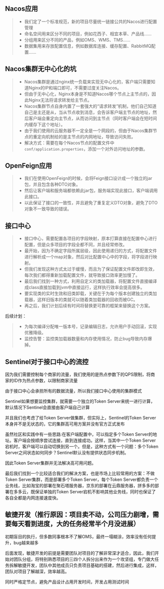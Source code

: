 ## Nacos应用

> - 我们定了一个标准规范，新的项目尽量统一链接公共的Nacos进行配置管理
> - 命名空间用来区分不同的项目，例如花西子、相宜本草、产品线......
> - 分组用来区分不同的产品，例如OMS、WMS、TMS......
> - 数据集用来存放配置信息，例如数据库连接、缓存配置、RabbitMQ配置......

## Nacos集群无中心化的坑

> - Nacos集群是通过nginx统一负载来实现无中心化的，客户端只需要知道Nginx的IP和端口即可，不需要过度关注Nacos。
> - 但由于无中心化，Nginx本身是不知道Nacos哪个节点上主节点的，因此Nginx无法将请求转发给主节点。
> - Nacos集群节点自身内置了一套强大的“请求转发”机制，他们自己知道自己是主还是从，当从节点收到消息，会告诉客户端主节点的地址，然后客户端会重定向主节点，从而访问到主节点（同时客户端会在短时间内缓存下这个地址）。
> - 由于我们使用的云服务器不一定全是一个网段的，但由于Nacos集群节点的重定向机制给的是主节点的内网地址，导致访问失败。
> - 解决方式：需要在每个Nacos节点的配置文件中`conf/application.properties`，添加一个对外访问地址的参数。

## OpenFeign应用

> - 我们在使用OpenFeign的时候，会将Feign接口设计成一个独立的jar包，并且包含各种DTO对象。
> - 然后让客户端和服务端都依赖此jar包，服务端实现此接口，客户端调用此接口。
> - 以此保证了接口的一致性，并且避免了重复定义DTO对象，避免了DTO对象不一致导致的错误。

## 接口中心

> - 接口中心，需要配置各项目的字段映射，原本打算直接在配置中心进行配置，但是众多项目的字段全都不同，并且经常修改。
> - 最开始，因为不确定字段所属层级，因此使用递归的方式，将配置文件进行解析成一个map对象，然后对比配置中心中的字段，将字段进行映射。
> - 但我们发现这种方式太过于缓慢，而且为了保证配置文件即改即生效，每次我们都得重新加载配置文件，就导致接口效率更加慢了。
> - 最后我们找到一种方式，利用自定义的类加载器，将配置文件直接编译成class直接加载到jvm中直接运行，这样执行效率会提高很多。
> - 要实现类的实时生效和旧类卸载，关键在于为每个版本创建独立的类加载器，这样旧版本的类就可以随着类加载器的回收而被GC。
> - 再之后，我们计划后续有时间将替换更可靠的框架来替换这个方案。

后续计划：

> - 为每次编译分配唯一版本号，记录编辑日志，允许用户手动回滚，实现优雅降级。
> - 监控告警：监控类加载器数量和内存使用情况，防止bug导致内存爆掉。


## Sentinel对于接口中心的流控

因为我们需要控制每个商家的流量，我们使用的是热点参数下的QPS限制，将商家的ID作为热点参数，以限制商家流量

由于接口中心会承担所有的数据流量，所以我们接口中心使用的集群模式

Sentinel如果想要监控集群，就需要一个独立的Token Server来统一进行计算，默认情况下Sentinel会直接由客户端自己计算

并且我们也考虑了给Token Server做集群，但实际上，Sentinel的Token Server本身并不是无状态的，它的集群高可用方案并没有官方正式发布

虽然社区和实践中有一些思路:在客户端配置中，可以指定多个Token Server的地址。客户端会按顺序尝试连接，直到连接成功。这样，当其中一个Token Server宕机时，客户端可以自动切换到另一个。但是，这种方式有一个问题：多个Token Server之间状态如何同步？Sentinel默认没有提供状态同步机制。

因此Token Server集群并无法解决高可用问题。

最后我们找到一个比较适合我们的解决方案，也是市场上比较常用的方案：不做Token Server集群，而是部署多个Token Server，每个Token Server都负责一个业务线，比如淘宝的部署在聚石塔服务器，京东的部署在云鼎服务器，拼多多的部署在多多云，既保证单独的Token Server宕机不影响其他业务线，同时也保证了各自全都是内网连接速度快。


## 敏捷开发（推行原因：项目卖不动，公司压力剧增，需要每天看到进度，大的任务经常半个月没进展）

初期盲目的执行，但多数同事根本不了解OMS，最终一塌糊涂，效率没有任何提升，bug越来越多

后面发现，敏捷开发的前提是需要团队对项目的了解非常深才适合，因此，我们开始对团队分组，将特别熟悉项目的三四个人拆分出来作为一个攻坚组，专门做大任务拆解敏捷开发，团队中其他成员只负责项目基础的搭建，然后进行集成，这样，团队对项目了解越深，效率越高。

同时严格定节点，避免产品设计占用开发时间，开发占用测试时间





